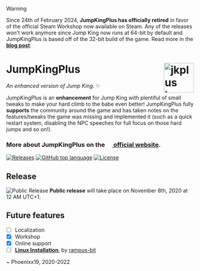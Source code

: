 > [!WARNING]
> Since 24th of February 2024, **JumpKingPlus has officially retired** in favor of the official Steam Workshop now available on Steam. Any of the releases won't work anymore since Jump King now runs at 64-bit by default and JumpKingPlus is based off of the 32-bit build of the game. Read more in the [**blog post**](https://jumpkingplus.github.io/the-good-ending/).

# JumpKingPlus <img href="https://JumpKingPlus.github.io/" src ="https://raw.githubusercontent.com/JumpKingPlus/JumpKingPlus.github.io/www/images/jkpluslogo.png" width="80px" alt="jkplus logo" align ="right">
*An enhanced version of Jump King.* :sparkles:

JumpKingPlus is an **enhancement** for Jump King with plentiful of small tweaks to make your hard climb to the babe even better! JumpKingPlus fully **supports** the community around the game <!--  more --> and has taken notes on the features/tweaks the game was missing and implemented it (such as a quick restart system, disabling the NPC speeches for full focus on those hard jumps and so on!).

### More about JumpKingPlus on the [<img src="https://raw.githubusercontent.com/JumpKingPlus/JumpKingPlus.github.io/www/images/jkpluslogo.png" height="15"/> official website](https://JumpKingPlus.github.io/about).

[![Releases](https://flat.badgen.net/github/releases/JumpKingPlus/JumpKingPlus)](https://github.com/JumpKingPlus/JumpKingPlus/releases)
[![GitHub top language](https://img.shields.io/github/languages/top/JumpKingPlus/JumpKingPlus?style=flat-square)](https://github.com/JumpKingPlus/JumpKingPlus/search?l=c%23)
[![License](https://flat.badgen.net/github/license/JumpKingPlus/JumpKingPlus)](https://github.com/JumpKingPlus/JumpKingPlus/blob/master/LICENSE)
## Release

![Public Release](https://github.com/JumpKingPlus/JumpKingPlus.github.io/blob/www/images/BannerRelease.png)
**Public release** will take place on November 8th, 2020 at 12 AM UTC+1.

## Future features
- [ ] Localization
- [x] Workshop
- [x] Online support
- [ ] [**Linux Installation**](https://github.com/rampus-bit/JumpKingPlusOnLinux), by [rampus-bit](https://github.com/rampus-bit)

~ Phoenixx19, 2020-2022
